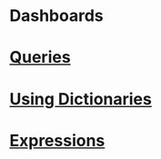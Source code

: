 # Dashboards

# [Queries](queries.md)

# [Using Dictionaries](dictionaries.md)

# [Expressions](expressions.md)
